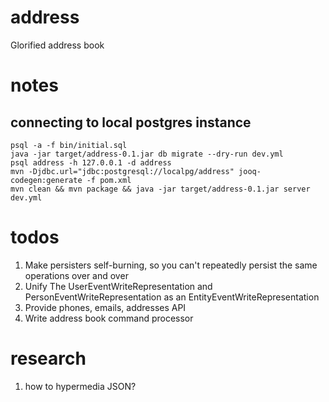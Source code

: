 # address
Glorified address book

# notes
## connecting to local postgres instance
```
psql -a -f bin/initial.sql
java -jar target/address-0.1.jar db migrate --dry-run dev.yml
psql address -h 127.0.0.1 -d address
mvn -Djdbc.url="jdbc:postgresql://localpg/address" jooq-codegen:generate -f pom.xml
mvn clean && mvn package && java -jar target/address-0.1.jar server dev.yml
```

# todos
1) Make persisters self-burning, so you can't repeatedly persist the same operations over and over
2) Unify The UserEventWriteRepresentation and PersonEventWriteRepresentation as an EntityEventWriteRepresentation 
3) Provide phones, emails, addresses API
4) Write address book command processor

# research
1) how to hypermedia JSON?
